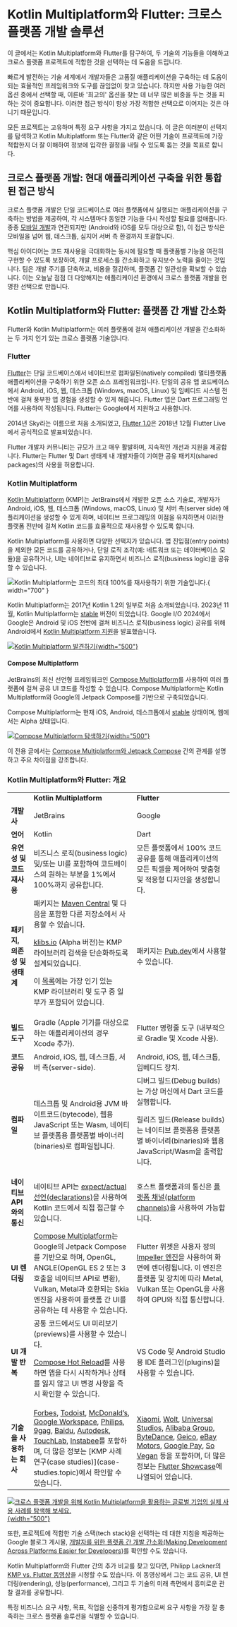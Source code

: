 # Kotlin Multiplatform와 Flutter: 크로스 플랫폼 개발 솔루션

<web-summary>이 글에서는 Kotlin Multiplatform와 Flutter를 탐구하여, 두 기술의 기능들을 이해하고 크로스 플랫폼 프로젝트에 적합한 것을 선택하는 데 도움을 드립니다.</web-summary> 

빠르게 발전하는 기술 세계에서 개발자들은 고품질 애플리케이션을 구축하는 데 도움이 되는 효율적인 프레임워크와 도구를 끊임없이 찾고 있습니다. 하지만 사용 가능한 여러 옵션 중에서 선택할 때, 이른바 '최고의' 옵션을 찾는 데 너무 많은 비중을 두는 것을 피하는 것이 중요합니다. 이러한 접근 방식이 항상 가장 적합한 선택으로 이어지는 것은 아니기 때문입니다.

모든 프로젝트는 고유하며 특정 요구 사항을 가지고 있습니다. 이 글은 여러분이 선택지를 탐색하고 Kotlin Multiplatform 또는 Flutter와 같은 어떤 기술이 프로젝트에 가장 적합한지 더 잘 이해하여 정보에 입각한 결정을 내릴 수 있도록 돕는 것을 목표로 합니다.

## 크로스 플랫폼 개발: 현대 애플리케이션 구축을 위한 통합된 접근 방식

크로스 플랫폼 개발은 단일 코드베이스로 여러 플랫폼에서 실행되는 애플리케이션을 구축하는 방법을 제공하여, 각 시스템마다 동일한 기능을 다시 작성할 필요를 없애줍니다. 종종 [모바일 개발](cross-platform-mobile-development.md)과 연관되지만 (Android와 iOS를 모두 대상으로 함), 이 접근 방식은 모바일을 넘어 웹, 데스크톱, 심지어 서버 측 환경까지 포괄합니다.

핵심 아이디어는 코드 재사용을 극대화하는 동시에 필요할 때 플랫폼별 기능을 여전히 구현할 수 있도록 보장하여, 개발 프로세스를 간소화하고 유지보수 노력을 줄이는 것입니다. 팀은 개발 주기를 단축하고, 비용을 절감하며, 플랫폼 간 일관성을 확보할 수 있습니다. 이는 오늘날 점점 더 다양해지는 애플리케이션 환경에서 크로스 플랫폼 개발을 현명한 선택으로 만듭니다.

## Kotlin Multiplatform와 Flutter: 플랫폼 간 개발 간소화

Flutter와 Kotlin Multiplatform는 여러 플랫폼에 걸쳐 애플리케이션 개발을 간소화하는 두 가지 인기 있는 크로스 플랫폼 기술입니다.

### Flutter

[Flutter](https://flutter.dev/)는 단일 코드베이스에서 네이티브로 컴파일된(natively compiled) 멀티플랫폼 애플리케이션을 구축하기 위한 오픈 소스 프레임워크입니다. 단일의 공유 앱 코드베이스에서 Android, iOS, 웹, 데스크톱 (Windows, macOS, Linux) 및 임베디드 시스템 전반에 걸쳐 풍부한 앱 경험을 생성할 수 있게 해줍니다. Flutter 앱은 Dart 프로그래밍 언어를 사용하여 작성됩니다. Flutter는 Google에서 지원하고 사용합니다.

2014년 Sky라는 이름으로 처음 소개되었고, [Flutter 1.0](https://developers.googleblog.com/en/flutter-10-googles-portable-ui-toolkit/)은 2018년 12월 Flutter Live에서 공식적으로 발표되었습니다.

Flutter 개발자 커뮤니티는 규모가 크고 매우 활발하며, 지속적인 개선과 지원을 제공합니다. Flutter는 Flutter 및 Dart 생태계 내 개발자들이 기여한 공유 패키지(shared packages)의 사용을 허용합니다.

### Kotlin Multiplatform

[Kotlin Multiplatform](https://www.jetbrains.com/kotlin-multiplatform/) (KMP)는 JetBrains에서 개발한 오픈 소스 기술로, 개발자가 Android, iOS, 웹, 데스크톱 (Windows, macOS, Linux) 및 서버 측(server side) 애플리케이션을 생성할 수 있게 하며, 네이티브 프로그래밍의 이점을 유지하면서 이러한 플랫폼 전반에 걸쳐 Kotlin 코드를 효율적으로 재사용할 수 있도록 합니다.

Kotlin Multiplatform를 사용하면 다양한 선택지가 있습니다. 앱 진입점(entry points)을 제외한 모든 코드를 공유하거나, 단일 로직 조각(예: 네트워크 또는 데이터베이스 모듈)을 공유하거나, UI는 네이티브로 유지하면서 비즈니스 로직(business logic)을 공유할 수 있습니다.

![Kotlin Multiplatform는 코드의 최대 100%를 재사용하기 위한 기술입니다.](kmp-logic-and-ui.svg){ width="700" }

Kotlin Multiplatform는 2017년 Kotlin 1.2의 일부로 처음 소개되었습니다. 2023년 11월, Kotlin Multiplatform는 [stable](https://blog.jetbrains.com/kotlin/2023/11/kotlin-multiplatform-stable/) 버전이 되었습니다. Google I/O 2024에서 Google은 Android 및 iOS 전반에 걸쳐 비즈니스 로직(business logic) 공유를 위해 Android에서 [Kotlin Multiplatform 지원](https://android-developers.googleblog.com/2024/05/android-support-for-kotlin-multiplatform-to-share-business-logic-across-mobile-web-server-desktop.html)을 발표했습니다.

[![Kotlin Multiplatform 발견하기](discover-kmp.svg){width="500"}](https://www.jetbrains.com/kotlin-multiplatform/)

#### Compose Multiplatform

JetBrains의 최신 선언형 프레임워크인 [Compose Multiplatform](https://www.jetbrains.com/compose-multiplatform/)를 사용하여 여러 플랫폼에 걸쳐 공유 UI 코드를 작성할 수 있습니다. Compose Multiplatform는 Kotlin Multiplatform와 Google의 Jetpack Compose를 기반으로 구축되었습니다.

Compose Multiplatform는 현재 iOS, Android, 데스크톱에서 [stable](https://blog.jetbrains.com/kotlin/2025/05/compose-multiplatform-1-8-0-released-compose-multiplatform-for-ios-is-stable-and-production-ready/) 상태이며, 웹에서는 Alpha 상태입니다.

[![Compose Multiplatform 탐색하기](explore-compose.svg){width="500"}](https://www.jetbrains.com/compose-multiplatform/)

이 전용 글에서는 [Compose Multiplatform와 Jetpack Compose](compose-multiplatform-and-jetpack-compose.md) 간의 관계를 설명하고 주요 차이점을 강조합니다.

### Kotlin Multiplatform와 Flutter: 개요

<table style="both">
    <tr>
        <td></td>
        <td><b>Kotlin Multiplatform</b></td>
        <td><b>Flutter</b></td>
    </tr>
    <tr>
        <td><b>개발사</b></td>
        <td>JetBrains</td>
        <td>Google</td>
    </tr>
    <tr>
        <td><b>언어</b></td>
        <td>Kotlin</td>
        <td>Dart</td>
    </tr>
    <tr>
        <td><b>유연성 및 코드 재사용</b></td>
        <td>비즈니스 로직(business logic) 및/또는 UI를 포함하여 코드베이스의 원하는 부분을 1%에서 100%까지 공유합니다.</td>
        <td>모든 플랫폼에서 100% 코드 공유를 통해 애플리케이션의 모든 픽셀을 제어하여 맞춤형 및 적응형 디자인을 생성합니다.</td>
    </tr>
    <tr>
        <td><b>패키지, 의존성 및 생태계</b></td>
        <td>패키지는 <a href="https://central.sonatype.com/">Maven Central</a> 및 다음을 포함한 다른 저장소에서 사용할 수 있습니다.
            <p><a href="http://klibs.io">klibs.io</a> (Alpha 버전)는 KMP 라이브러리 검색을 단순화하도록 설계되었습니다.</p>
            <p>이 <a href="https://github.com/terrakok/kmp-awesome">목록</a>에는 가장 인기 있는 KMP 라이브러리 및 도구 중 일부가 포함되어 있습니다.</p> </td>
        <td>패키지는 <a href="https://pub.dev/">Pub.dev</a>에서 사용할 수 있습니다.</td>
    </tr>
    <tr>
        <td><b>빌드 도구</b></td>
        <td>Gradle (Apple 기기를 대상으로 하는 애플리케이션의 경우 Xcode 추가).</td>
        <td>Flutter 명령줄 도구 (내부적으로 Gradle 및 Xcode 사용).</td>
    </tr>
    <tr>
        <td><b>코드 공유</b></td>
        <td>Android, iOS, 웹, 데스크톱, 서버 측(server-side).</td>
        <td>Android, iOS, 웹, 데스크톱, 임베디드 장치.</td>
    </tr>
    <tr>
        <td><b>컴파일</b></td>
        <td>데스크톱 및 Android용 JVM 바이트코드(bytecode), 웹용 JavaScript 또는 Wasm, 네이티브 플랫폼용 플랫폼별 바이너리(binaries)로 컴파일됩니다.</td>
        <td>디버그 빌드(Debug builds)는 가상 머신에서 Dart 코드를 실행합니다.
        <p>릴리즈 빌드(Release builds)는 네이티브 플랫폼용 플랫폼별 바이너리(binaries)와 웹용 JavaScript/Wasm을 출력합니다.</p>
        </td>
    </tr>
    <tr>
        <td><b>네이티브 API와의 통신</b></td>
        <td>네이티브 API는 <a href="multiplatform-expect-actual.md">expect/actual 선언(declarations)</a>을 사용하여 Kotlin 코드에서 직접 접근할 수 있습니다.</td>
        <td>호스트 플랫폼과의 통신은 <a href="https://docs.flutter.dev/platform-integration/platform-channels">플랫폼 채널(platform channels)</a>을 사용하여 가능합니다.</td>
    </tr>
    <tr>
        <td><b>UI 렌더링</b></td>
        <td><a href="https://www.jetbrains.com/compose-multiplatform/">Compose Multiplatform</a>는 Google의 Jetpack Compose를 기반으로 하며, OpenGL, ANGLE(OpenGL ES 2 또는 3 호출을 네이티브 API로 변환), Vulkan, Metal과 호환되는 Skia 엔진을 사용하여 플랫폼 간 UI를 공유하는 데 사용할 수 있습니다.</td>
        <td>Flutter 위젯은 사용자 정의 <a href="https://docs.flutter.dev/perf/impeller">Impeller 엔진</a>을 사용하여 화면에 렌더링됩니다. 이 엔진은 플랫폼 및 장치에 따라 Metal, Vulkan 또는 OpenGL을 사용하여 GPU와 직접 통신합니다.</td>
    </tr>
    <tr>
        <td><b>UI 개발 반복</b></td>
        <td>공통 코드에서도 UI 미리보기(previews)를 사용할 수 있습니다.
        <p><a href="compose-hot-reload.md">Compose Hot Reload</a>를 사용하면 앱을 다시 시작하거나 상태를 잃지 않고 UI 변경 사항을 즉시 확인할 수 있습니다.</p></td>
        <td>VS Code 및 Android Studio용 IDE 플러그인(plugins)을 사용할 수 있습니다.</td>
    </tr>
    <tr>
        <td><b>기술을 사용하는 회사</b></td>
        <td><a href="https://www.forbes.com/sites/forbes-engineering/2023/11/13/forbes-mobile-app-shifts-to-kotlin-multiplatform/">Forbes</a>, <a href="https://www.youtube.com/watch?v=z-o9MqN86eE">Todoist</a>, <a href="https://medium.com/mcdonalds-technical-blog/mobile-multiplatform-development-at-mcdonalds-3b72c8d44ebc">McDonald’s</a>, <a href="https://www.youtube.com/watch?v=5sOXv-X43vc">Google Workspace</a>, <a href="https://www.youtube.com/watch?v=hZPL8QqiLi8">Philips</a>, <a href="https://raymondctc.medium.com/adopting-kotlin-multiplatform-mobile-kmm-on-9gag-app-dfe526d9ce04">9gag</a>, <a href="https://kotlinlang.org/lp/multiplatform/case-studies/baidu">Baidu</a>, <a href="https://kotlinlang.org/lp/multiplatform/case-studies/autodesk/">Autodesk</a>, <a href="https://touchlab.co/">TouchLab</a>, <a href="https://www.youtube.com/watch?v=YsQ-2lQYQ8M">Instabee</a>를 포함하며, 더 많은 정보는 [KMP 사례 연구(case studies)](case-studies.topic)에서 확인할 수 있습니다.</td>
        <td><a href="https://flutter.dev/showcase/xiaomi">Xiaomi</a>, <a href="https://flutter.dev/showcase/wolt">Wolt</a>, <a href="https://flutter.dev/showcase/universal-studios">Universal Studios</a>, <a href="https://flutter.dev/showcase/alibaba-group">Alibaba Group</a>, <a href="https://flutter.dev/showcase/bytedance">ByteDance</a>, <a href="https://www.geico.com/techblog/flutter-as-the-multi-channel-ux-framework/">Geico</a>, <a href="https://flutter.dev/showcase/ebay">eBay Motors</a>, <a href="https://flutter.dev/showcase/google-pay">Google Pay</a>, <a href="https://flutter.dev/showcase/so-vegan">So Vegan</a> 등을 포함하며, 더 많은 정보는 <a href="https://flutter.dev/showcase">Flutter Showcase</a>에 나열되어 있습니다.</td>
    </tr>
</table>

[![크로스 플랫폼 개발을 위해 Kotlin Multiplatform을 활용하는 글로벌 기업의 실제 사용 사례를 탐색해 보세요.](kmp-use-cases-1.svg){width="500"}](https://www.jetbrains.com/help/kotlin-multiplatform-dev/case-studies.html)

또한, 프로젝트에 적합한 기술 스택(tech stack)을 선택하는 데 대한 지침을 제공하는 Google 블로그 게시물, [개발자를 위한 플랫폼 간 개발 간소화(Making Development Across Platforms Easier for Developers)](https://developers.googleblog.com/en/making-development-across-platforms-easier-for-developers/)를 확인할 수도 있습니다.

Kotlin Multiplatform와 Flutter 간의 추가 비교를 찾고 있다면, Philipp Lackner의 [KMP vs. Flutter 동영상](https://www.youtube.com/watch?v=dzog64ENKG0)을 시청할 수도 있습니다. 이 동영상에서 그는 코드 공유, UI 렌더링(rendering), 성능(performance), 그리고 두 기술의 미래 측면에서 흥미로운 관찰 결과를 공유합니다.

특정 비즈니스 요구 사항, 목표, 작업을 신중하게 평가함으로써 요구 사항을 가장 잘 충족하는 크로스 플랫폼 솔루션을 식별할 수 있습니다.